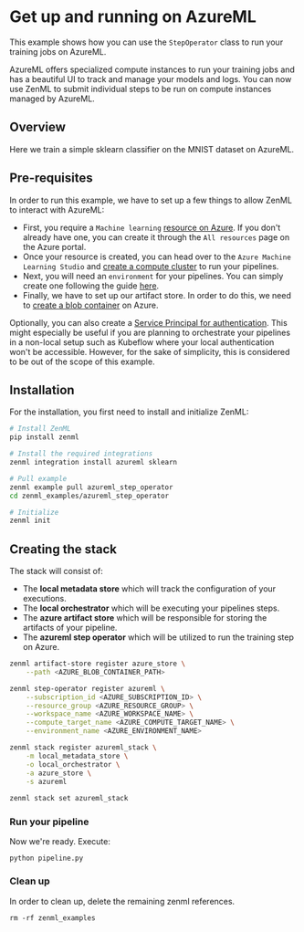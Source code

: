 # Get up and running on AzureML

This example shows how you can use the `StepOperator` class to run your training 
jobs on AzureML.

AzureML offers specialized compute instances to run your training jobs and 
has a beautiful UI to track and manage your models and logs. You can now use 
ZenML to submit individual steps to be run on compute instances managed by 
AzureML.

## Overview
Here we train a simple sklearn classifier on the MNIST dataset on AzureML.

## Pre-requisites

In order to run this example, we have to set up a few things to allow ZenML to 
interact with AzureML:

* First, you require a `Machine learning` [resource on Azure](https://docs.microsoft.com/en-us/azure/machine-learning/quickstart-create-resources). 
If you don't already have one, you can create it through the `All resources` 
page on the Azure portal. 
* Once your resource is created, you can head over to the `Azure Machine 
Learning Studio` and [create a compute cluster](https://docs.microsoft.com/en-us/azure/machine-learning/quickstart-create-resources#cluster) 
to run your pipelines. 
* Next, you will need an `environment` for your pipelines. You can simply 
create one following the guide [here](https://docs.microsoft.com/en-us/azure/machine-learning/how-to-manage-environments-in-studio).
* Finally, we have to set up our artifact store. In order to do this, we need 
to [create a blob container](https://docs.microsoft.com/en-us/azure/storage/blobs/storage-quickstart-blobs-portal)
on Azure. 

Optionally, you can also create a [Service Principal for authentication](https://docs.microsoft.com/en-us/azure/developer/java/sdk/identity-service-principal-auth). 
This might especially be useful if you are planning to orchestrate your 
pipelines in a non-local setup such as Kubeflow where your local authentication 
won't be accessible. However, for the sake of simplicity, this is considered to 
be out of the scope of this example.

## Installation

For the installation, you first need to install and initialize ZenML:

```bash
# Install ZenML
pip install zenml

# Install the required integrations
zenml integration install azureml sklearn

# Pull example
zenml example pull azureml_step_operator
cd zenml_examples/azureml_step_operator

# Initialize
zenml init
```

## Creating the stack
The stack will consist of: 

* The **local metadata store** which will track the configuration of your 
executions.
* The **local orchestrator** which will be executing your pipelines steps.
* The **azure artifact store** which will be responsible for storing the
artifacts of your pipeline.
* The **azureml step operator** which will be utilized to run the training step 
on Azure.

```bash
zenml artifact-store register azure_store \
    --path <AZURE_BLOB_CONTAINER_PATH>

zenml step-operator register azureml \
    --subscription_id <AZURE_SUBSCRIPTION_ID> \
    --resource_group <AZURE_RESOURCE_GROUP> \
    --workspace_name <AZURE_WORKSPACE_NAME> \
    --compute_target_name <AZURE_COMPUTE_TARGET_NAME> \
    --environment_name <AZURE_ENVIRONMENT_NAME> 

zenml stack register azureml_stack \
    -m local_metadata_store \
    -o local_orchestrator \
    -a azure_store \
    -s azureml
    
zenml stack set azureml_stack
```

### Run your pipeline
Now we're ready. Execute:

```shell
python pipeline.py
```

### Clean up
In order to clean up, delete the remaining zenml references.

```shell
rm -rf zenml_examples
```